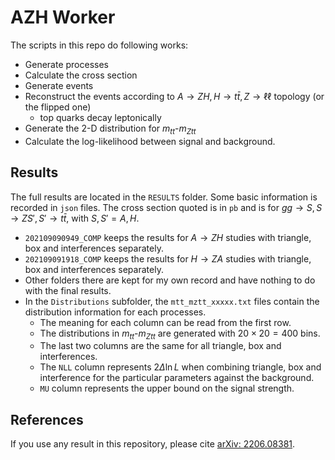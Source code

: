 # AZH Worker

The scripts in this repo do following works:
- Generate processes
- Calculate the cross section
- Generate events
- Reconstruct the events according to $A\to ZH, H\to t\bar t, Z\to \ell\ell$ topology (or the flipped one)
    - top quarks decay leptonically
- Generate the 2-D distribution for $m_{tt}$-$m_{Ztt}$
- Calculate the log-likelihood between signal and background.

## Results

The full results are located in the `RESULTS` folder. Some basic information is recorded in `json` files. The cross section quoted is in `pb` and is for $gg\to S, S\to Z S', S'\to t\bar t$, with $S,S'=A,H$.

- `202109090949_COMP` keeps the results for $A\to ZH$ studies with triangle, box and interferences separately.
- `202109091918_COMP` keeps the results for $H\to ZA$ studies with triangle, box and interferences separately.
- Other folders there are kept for my own record and have nothing to do with the final results.
- In the `Distributions` subfolder, the `mtt_mztt_xxxxx.txt` files contain the distribution information for each processes.
    - The meaning for each column can be read from the first row.
    - The distributions in $m_{tt}$-$m_{Ztt}$ are generated with $20\times20=400$ bins.
    - The last two columns are the same for all triangle, box and interferences.
    - The `NLL` column represents $2\Delta\ln L$ when combining triangle, box and interference for the particular parameters against the background.
    - `MU` column represents the upper bound on the signal strength.

## References

If you use any result in this repository, please cite [arXiv: 2206.08381](https://arxiv.org/abs/2206.08381).
